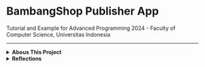 # BambangShop Publisher App
Tutorial and Example for Advanced Programming 2024 - Faculty of Computer Science, Universitas Indonesia

---
<details>
<summary><b>Abous This Project</b></summary>

## About this Project
In this repository, we have provided you a REST (REpresentational State Transfer) API project using Rocket web framework.

This project consists of four modules:
1.  `controller`: this module contains handler functions used to receive request and send responses.
    In Model-View-Controller (MVC) pattern, this is the Controller part.
2.  `model`: this module contains structs that serve as data containers.
    In MVC pattern, this is the Model part.
3.  `service`: this module contains structs with business logic methods.
    In MVC pattern, this is also the Model part.
4.  `repository`: this module contains structs that serve as databases and methods to access the databases.
    You can use methods of the struct to get list of objects, or operating an object (create, read, update, delete).

This repository provides a basic functionality that makes BambangShop work: ability to create, read, and delete `Product`s.
This repository already contains a functioning `Product` model, repository, service, and controllers that you can try right away.

As this is an Observer Design Pattern tutorial repository, you need to implement another feature: `Notification`.
This feature will notify creation, promotion, and deletion of a product, to external subscribers that are interested of a certain product type.
The subscribers are another Rocket instances, so the notification will be sent using HTTP POST request to each subscriber's `receive notification` address.

## API Documentations

You can download the Postman Collection JSON here: https://ristek.link/AdvProgWeek7Postman

After you download the Postman Collection, you can try the endpoints inside "BambangShop Publisher" folder.
This Postman collection also contains endpoints that you need to implement later on (the `Notification` feature).

Postman is an installable client that you can use to test web endpoints using HTTP request.
You can also make automated functional testing scripts for REST API projects using this client.
You can install Postman via this website: https://www.postman.com/downloads/

## How to Run in Development Environment
1.  Set up environment variables first by creating `.env` file.
    Here is the example of `.env` file:
    ```bash
    APP_INSTANCE_ROOT_URL="http://localhost:8000"
    ```
    Here are the details of each environment variable:
    | variable              | type   | description                                                |
    |-----------------------|--------|------------------------------------------------------------|
    | APP_INSTANCE_ROOT_URL | string | URL address where this publisher instance can be accessed. |
2.  Use `cargo run` to run this app.
    (You might want to use `cargo check` if you only need to verify your work without running the app.)

## Mandatory Checklists (Publisher)
-   [ ] Clone https://gitlab.com/ichlaffterlalu/bambangshop to a new repository.
-   **STAGE 1: Implement models and repositories**
    -   [ ] Commit: `Create Subscriber model struct.`
    -   [ ] Commit: `Create Notification model struct.`
    -   [ ] Commit: `Create Subscriber database and Subscriber repository struct skeleton.`
    -   [ ] Commit: `Implement add function in Subscriber repository.`
    -   [ ] Commit: `Implement list_all function in Subscriber repository.`
    -   [ ] Commit: `Implement delete function in Subscriber repository.`
    -   [ ] Write answers of your learning module's "Reflection Publisher-1" questions in this README.
-   **STAGE 2: Implement services and controllers**
    -   [ ] Commit: `Create Notification service struct skeleton.`
    -   [ ] Commit: `Implement subscribe function in Notification service.`
    -   [ ] Commit: `Implement subscribe function in Notification controller.`
    -   [ ] Commit: `Implement unsubscribe function in Notification service.`
    -   [ ] Commit: `Implement unsubscribe function in Notification controller.`
    -   [ ] Write answers of your learning module's "Reflection Publisher-2" questions in this README.
-   **STAGE 3: Implement notification mechanism**
    -   [ ] Commit: `Implement update method in Subscriber model to send notification HTTP requests.`
    -   [ ] Commit: `Implement notify function in Notification service to notify each Subscriber.`
    -   [ ] Commit: `Implement publish function in Program service and Program controller.`
    -   [ ] Commit: `Edit Product service methods to call notify after create/delete.`
    -   [ ] Write answers of your learning module's "Reflection Publisher-3" questions in this README.
</details>

<details>
<summary><b>Reflections</b></summary>

## Your Reflections
This is the place for you to write reflections:

### Mandatory (Publisher) Reflections

<details>
<summary><b>Reflection Publisher 1</b></summary>

#### Reflection Publisher-1

1. Dalam desain pattern Observer, interface atau trait dalam Rust digunakan untuk memastikan bahwa semua subscriber memiliki metode yang sama untuk menerima pembaruan dari subject (atau observable). Dalam konteks BambangShop, Subscriber hanyalah sebuah struct sederhana yang menyimpan variabel url dan name. Saat ini, Subscriber tidak memiliki metode yang berinteraksi langsung dengan event dari observer pattern. Jadi sekarang, repository hanya menyimpan, menghapus, dan mengambil daftar subscriber, tetapi tidak ada mekanisme update otomatis ketika ada perubahan, atau bahasa database-nya adalah derrived attribute.  

2. > Pertama, Vec adalah struktur data linear, di mana elemen disimpan secara berurutan dalam memori. Ini memiliki beberapa keterbatasan jika digunakan untuk memastikan uniknya id dan url. Misalnya adalah kompleksitas pencarian adalah O(n) untuk mengecek apakah suatu id atau url sudah ada, karena kita perlu mengiterasi seluruh Vec, begitu juga untuk penghapusan. Jadi, Karena Vec bekerja dengan indeks, ini lebih cocok untuk penyimpanan sederhana yang tidak membutuhkan lookup cepat berdasarkan kunci unik.  

   > Oleh karena itu, DashMap diperlukan. DashMap<K, V> adalah thread-safe concurrent HashMap, yang bekerja dengan prinsip key-value store. Dalam konteks uniknya id pada Product dan url pada Subscriber, DashMap memberikan beberapa keuntungan, misalnya kompleksitas pencarian O(1), karena DashMap menggunakan hashing. Lalu penyimpanan dijamin unik, karena bila ada duplikat, yang baru menggantikan yang lama, atau bisa saja ditolak sesuai implementasi.

3. Dalam konteks Rust dan design patterns, ada dua aspek utama yang perlu dipertimbangkan, yaitu keamanan dalam lingkungan multi-threaded dan efisiensi dalam penyimpanan dan akses data. Dan di sini, DashMap adalah implementasi concurrent HashMap, yang memungkinkan banyak thread membaca dan menulis tanpa perlu mengunci seluruh struktur data. Jadi, jika hanya satu thread yang mengakses SUBSCRIBERS, maka Singleton Pattern bisa digunakan dengan Mutex<HashMap>. Tetapi, jika banyak thread membaca dan menulis ke SUBSCRIBERS, DashMap tetap lebih baik karena lebih efisien dan tidak menyebabkan global locking seperti Mutex. Dan di sini, Rust sudah memastikan thread safety dengan compiler-nya, tapi pemilihan struktur data tetap penting untuk performa dan efisiensi.


</details>

<details>
<summary><b>Reflection Publisher 2</b></summary>

#### Reflection Publisher-2

1. Sebenarnya, dalam Model-View-Controller (MVC), Model bertanggung jawab untuk menyimpan data dan juga mengimplementasikan business logic. Namun, dalam praktiknya, banyak aplikasi skala besar memisahkan Model menjadi Service dan Repository untuk meningkatkan struktur, fleksibilitas, dan maintainability. Terlebih lagi, kita sudah memperlajari prinsip S.O.L.I.D., dimana S, yang berarti Single Responsibility Principle, menganjurkan kita untuk membuat satu kelas yang menangani satu fungsi. Bila model menangani semuanya, prinsip ini dilanggar. Dan bila prinsip ini dilanggar,  Open/Closed Principle (OCP) juga jadi sulid dipenuhi, karena kita sulid untuk memperluas kode tanpa mengubah kode lama. Oleh karena itu, kita perlu memisahkan Model menjadi Service dan Repository.

2. Jika kita hanya menggunakan Model tanpa memisahkan Service dan Repository, maka interaksi antara Product, Subscriber, dan Notification akan meningkatkan kompleksitas kode secara drastis. Mari kita bayangkan, jika kita hanya menggunakan Model, maka objek Model tersebut berlaku sebagai God-Object, yaitu objek yang menangani segala hal. Dalam proyek ini, Jika kita hanya menggunakan Model, maka Product, Subscriber, dan Notification harus menangani segala aspek, termasuk penyimpanan data (database query),business logic (validasi, aturan bisnis), dan integrasi API eksternal. Ini jelas bisa menjadi masalah, dimana perubahan kecil bisa saja menyebabkan error di semua aplikasi. Maka, perlu dilakukan pemisahan menjadi Repository dan Service.

3. Ya, saya telah mengeksplorasi lebih lanjut tentang Postman dan menemukan bahwa alat ini sangat membantu dalam menguji API aplikasi apapun yang saya sedang kembangkan. Postman ini membantu saya dalam mengirim request dan melihat respons dengan mudah. Postman juga bisa menguji endpoint dengan data yang berbeda. Jadi, kesimpulannya, Postman adalah alat yang sangat berguna dalam pengembangan API karena mempermudah pengujian, debugging, dan dokumentasi API

</details>

<details>
<summary><b>Reflection Publisher 3</b></summary>

#### Reflection Publisher-3

1. Dalam kasus tutorial ini, kita menggunakan Push Model dalam Observer Pattern. Ada beberapa tanda, yaitu Publisher secara aktif mengirimkan data ke Subscriber, contohnya dalam pemberian notifikasi. Dan karena alasan ini juga Subscriber tidak perlu mengambil data sendiri, sehingga Pull Model tidak terpenuhi pada kasus ini. Jadi, tutorial kalini mengimplementasi Observer Pattern bentuk Push Model, karena publisher secara aktif mengirimkan notifikasi ke subscriber setiap kali ada perubahan, tanpa subscriber harus meminta data secara eksplisit.

2. Jika kita menggunakan Pull Model dalam kasus tutorial ini, maka terdapat beberapa keuntungan dan kerugian dibandingkan dengan Push Model yang telah digunakan. Keuntungannya adalah Subscriber sekarang bisa mengambil data sesuai kebutuhannya, tidak "tenggelam" pada data yang dipaksakan. Dan dengan Pull Model juga, subscriber bisa meminta data hanya ketika diperlukan, mengurangi pengiriman yang tidak perlu. Sementara kerugiannya adalah jika subscriber ingin mendapatkan update secara real-time, mereka harus terus melakukan pengecekan ke publisher. Dan juga dalam Pull Model juga cenderung lebih lambat, karena ada jeda waktu antara perubahan data dan request pengambilan data dari subscriber.

3. Jika kita tidak menggunakan multi-threading dalam proses notifikasi, maka proses notifikasi akan menjadi synchronous (blocking), atau dilakukan satu-persatu. Ini jelas akan menjadi masalah, karena bila ada banyak subscriber, maka waktu yang diperlukan akan lama. Dan juga server akan menjadi lambar, karena jika ada proses lain yang harus dijalankan oleh server, mereka harus menunggu proses notifikasi tadi selesai dulu. Dan ini membuat skalabilitas menjadi terbatas, karena bila terdapat banyak subscriber, akan menjadi bottleneck.

</details>
</details>